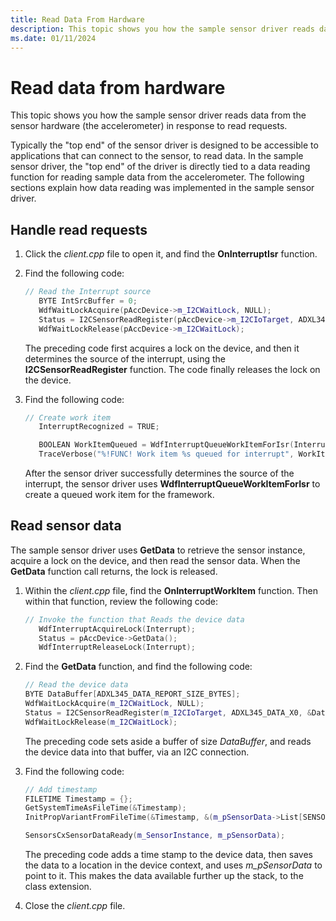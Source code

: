 ```yaml
---
title: Read Data From Hardware
description: This topic shows you how the sample sensor driver reads data from the sensor hardware (the accelerometer) in response to read requests.
ms.date: 01/11/2024
---
```


# Read data from hardware

This topic shows you how the sample sensor driver reads data from the sensor hardware (the accelerometer) in response to read requests.

Typically the "top end" of the sensor driver is designed to be accessible to applications that can connect to the sensor, to read data. In the sample sensor driver, the "top end" of the driver is directly tied to a data reading function for reading sample data from the accelerometer. The following sections explain how data reading was implemented in the sample sensor driver.

## Handle read requests

1. Click the *client.cpp* file to open it, and find the **OnInterruptIsr** function.

1. Find the following code:

    ```cpp
    // Read the Interrupt source
       BYTE IntSrcBuffer = 0;
       WdfWaitLockAcquire(pAccDevice->m_I2CWaitLock, NULL);
       Status = I2CSensorReadRegister(pAccDevice->m_I2CIoTarget, ADXL345_INT_SOURCE, &IntSrcBuffer, sizeof(IntSrcBuffer));
       WdfWaitLockRelease(pAccDevice->m_I2CWaitLock);
    ```

    The preceding code first acquires a lock on the device, and then it determines the source of the interrupt, using the **I2CSensorReadRegister** function. The code finally releases the lock on the device.

1. Find the following code:

    ```cpp
    // Create work item
       InterruptRecognized = TRUE;
    
       BOOLEAN WorkItemQueued = WdfInterruptQueueWorkItemForIsr(Interrupt);
       TraceVerbose("%!FUNC! Work item %s queued for interrupt", WorkItemQueued ? "" : " already");
    ```

    After the sensor driver successfully determines the source of the interrupt, the sensor driver uses **WdfInterruptQueueWorkItemForIsr** to create a queued work item for the framework.

## Read sensor data

The sample sensor driver uses **GetData** to retrieve the sensor instance, acquire a lock on the device, and then read the sensor data. When the **GetData** function call returns, the lock is released.

1. Within the *client.cpp* file, find the **OnInterruptWorkItem** function. Then within that function, review the following code:

    ```cpp
    // Invoke the function that Reads the device data
       WdfInterruptAcquireLock(Interrupt);
       Status = pAccDevice->GetData();
       WdfInterruptReleaseLock(Interrupt);
    ```

1. Find the **GetData** function, and find the following code:

    ```cpp
    // Read the device data
    BYTE DataBuffer[ADXL345_DATA_REPORT_SIZE_BYTES];
    WdfWaitLockAcquire(m_I2CWaitLock, NULL);
    Status = I2CSensorReadRegister(m_I2CIoTarget, ADXL345_DATA_X0, &DataBuffer[0], sizeof(DataBuffer));
    WdfWaitLockRelease(m_I2CWaitLock);
    ```

    The preceding code sets aside a buffer of size *DataBuffer*, and reads the device data into that buffer, via an I2C connection.

1. Find the following code:

    ```cpp
    // Add timestamp
    FILETIME Timestamp = {};
    GetSystemTimeAsFileTime(&Timestamp);
    InitPropVariantFromFileTime(&Timestamp, &(m_pSensorData->List[SENSOR_DATA_TIMESTAMP].Value));
    
    SensorsCxSensorDataReady(m_SensorInstance, m_pSensorData);
    ```

    The preceding code adds a time stamp to the device data, then saves the data to a location in the device context, and uses *m\_pSensorData* to point to it. This makes the data available further up the stack, to the class extension.

1. Close the *client.cpp* file.
